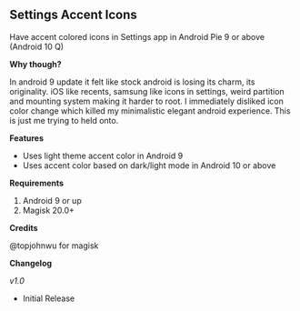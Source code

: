 ## Settings Accent Icons
Have accent colored icons in Settings app in Android Pie 9 or above (Android 10 Q)

**Why though?**

In android 9 update it felt like stock android is losing its charm, its originality. iOS like recents, samsung like icons in settings, weird partition and mounting system making it harder to root.
I immediately disliked icon color change which killed my minimalistic elegant android experience.
This is just me trying to held onto. 

**Features**
* Uses light theme accent color in Android 9
* Uses accent color based on dark/light mode in Android 10 or above

**Requirements**
1. Android 9 or up
1. Magisk 20.0+

**Credits**

@topjohnwu for magisk

**Changelog**

*v1.0*
* Initial Release
